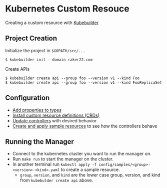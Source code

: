 # Kubernetes Custom Resouce

Creating a custom resource with [Kubebuilder](http://book.kubebuilder.io)

## Project Creation

Initialize the project in `$GOPATH/src/...`

```
$ kubebuilder init --domain raker22.com
```

Create APIs

```
$ kubebuilder create api --group foo --version v1 --kind Foo
$ kubebuilder create api --group foo --version v1 --kind FooReplicaSet
```

## Configuration

* [Add properties to types](pkg/apis/foo/v1)
* [Install custom resource definitions (CRDs)](config/crds)
* [Update controllers](pkg/controller) with desired behavior
* [Create and apply sample resources](config/samples) to see how the controllers behave

## Running the Manager

* Connect to the kubernetes cluster you want to run the manager on.
* Run `make run` to start the manager on the cluster.
* In another terminal run `kubectl apply -f config/samples/<group>-<version>-<kind>.yaml` to create a sample resource.
  * `group`, `version`, and `kind` are the lower case group, version, and kind from `kubebulder create api` above.
